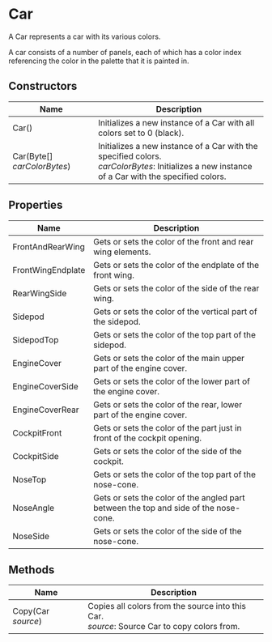 # Car

A Car represents a car with its various colors.

A car consists of a number of panels, each of which has a color index referencing
the color in the palette that it is painted in.


## Constructors

| Name  | Description  |
|-------|--------------|
| Car()  | Initializes a new instance of a Car with all colors set to 0 (black).  |
| Car(Byte[] *carColorBytes*)  | Initializes a new instance of a Car with the specified colors.<br />*carColorBytes*: Initializes a new instance of a Car with the specified colors.  |


## Properties

| Name  | Description  |
|-------|--------------|
| FrontAndRearWing  | Gets or sets the color of the front and rear wing elements.  |
| FrontWingEndplate  | Gets or sets the color of the endplate of the front wing.  |
| RearWingSide  | Gets or sets the color of the side of the rear wing.  |
| Sidepod  | Gets or sets the color of the vertical part of the sidepod.  |
| SidepodTop  | Gets or sets the color of the top part of the sidepod.  |
| EngineCover  | Gets or sets the color of the main upper part of the engine cover.  |
| EngineCoverSide  | Gets or sets the color of the lower part of the engine cover.  |
| EngineCoverRear  | Gets or sets the color of the rear, lower part of the engine cover.  |
| CockpitFront  | Gets or sets the color of the part just in front of the cockpit opening.  |
| CockpitSide  | Gets or sets the color of the side of the cockpit.  |
| NoseTop  | Gets or sets the color of the top part of the nose-cone.  |
| NoseAngle  | Gets or sets the color of the angled part between the top and side of the nose-cone.  |
| NoseSide  | Gets or sets the color of the side of the nose-cone.  |


## Methods

| Name  | Description  |
|-------|--------------|
| Copy(Car *source*)  | Copies all colors from the source into this Car.<br />*source*: Source Car to copy colors from.<br />  |


